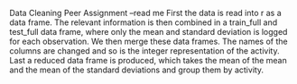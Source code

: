 Data Cleaning Peer Assignment –read me
First the data is read into r as a data frame.
The relevant information is then combined in a train_full and test_full data frame, where only the mean and standard deviation is logged for each observation.
We then merge these data frames.
The names of the columns are changed and so is the integer representation of the activity.
Last a reduced data frame is produced, which takes the mean of the mean and the mean of the standard deviations and group them by activity.

